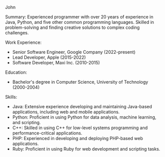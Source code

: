 John

Summary:
Experienced programmer with over 20 years of experience in Java, Python, and five other common programming languages. Skilled in problem-solving and finding creative solutions to complex coding challenges.

Work Experience:
- Senior Software Engineer, Google Company (2022-present)
- Lead Developer, Apple (2015-2022)
- Software Developer, Maxi Inc. (2010-2015)

Education:
- Bachelor's degree in Computer Science, University of Technology (2000-2004)

Skills:
- Java: Extensive experience developing and maintaining Java-based applications, including web and mobile applications.
- Python: Proficient in using Python for data analysis, machine learning, and scripting.
- C++: Skilled in using C++ for low-level systems programming and performance-critical applications.
- PHP: Experienced in developing and deploying PHP-based web applications.
- Ruby: Proficient in using Ruby for web development and scripting tasks.

